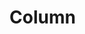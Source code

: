 # Column
    
<ClientOnly>
    <hpcc-vitepress style="width:100%;height:600px">
        <div id="placeholder" style="width:100%;height:600px">
        </div>
        <script type="module">
            import { Column } from "@hpcc-js/chart";
            
            new Column()
                .target("target")
                .columns(["Subject", "Year 1", "Year 2", "Year 3"])
                .data([
                    ["Geography", 75, 68, 65],
                    ["English", 45, 55, -52],
                    ["Math", 98, 92, 90],
                    ["Science", 66, 60, 72]
                ])
                .render()
                ;
            
        </script>
    </hpcc-vitepress>
</ClientOnly>


## Events

### click

_Emitted whenever the user clicks on a data element._

### dblclick

_Emitted whenever the user double-clicks on a data element._


## More Examples

<ClientOnly>
    <hpcc-vitepress style="width:100%;height:600px">
        <div id="placeholder" style="width:100%;height:600px">
        </div>
        <script type="module">
            import { Column } from "@hpcc-js/chart";
            
            new Column()
                .target("target")
                .columns(["Category", "Series-1", "Series-2"])
                .data([
                    ["A", 34, 21],
                    ["B", 55, 34],
                    ["C", 54, 90],
                    ["D", 80, 153],
                    ["E", 86, 92],
                    ["F", 144, 233]
                ])
                .tooltipValueFormat(",.0f")
                .showValue(true)
                .xAxisFocus(true)
                .render()
                ;
            
        </script>
    </hpcc-vitepress>
</ClientOnly>

<ClientOnly>
    <hpcc-vitepress style="width:100%;height:600px">
        <div id="placeholder" style="width:100%;height:600px">
        </div>
        <script type="module">
            import { Column } from "@hpcc-js/chart";
            
            new Column()
                .target("target")
                .columns(["Category", "Series-1", "Series-2"])
                .data([
                    ["A", 34, 21],
                    ["B", 55, 34],
                    ["C", 54, 90],
                    ["D", 80, 153],
                    ["E", 86, 92],
                    ["F", 144, 233]
                ])
                .tooltipValueFormat(",.0f")
                .showValue(true)
                .render()
                ;
            
        </script>
    </hpcc-vitepress>
</ClientOnly>

<ClientOnly>
    <hpcc-vitepress style="width:100%;height:600px">
        <div id="placeholder" style="width:100%;height:600px">
        </div>
        <script type="module">
            import { Column } from "@hpcc-js/chart";
            
            new Column()
                .target("target")
                .columns(["Subject", "Year 1", "Year 2", "Year 3"])
                .data([
                    ["Geography", 75, 68, 65],
                    ["English", 45, 55, -52],
                    ["Math", 98, 92, 90],
                    ["Science", 66, 60, 72]
                ])
                .xAxisOrdinalPaddingInner(0.2)
                .xAxisOrdinalPaddingOuter(0.2)
                .xAxisSeriesPaddingInner(0.2)
                .render()
                ;
            
        </script>
    </hpcc-vitepress>
</ClientOnly>

<ClientOnly>
    <hpcc-vitepress style="width:100%;height:600px">
        <div id="placeholder" style="width:100%;height:600px">
        </div>
        <script type="module">
            import { Column } from "@hpcc-js/chart";
            
            new Column()
                .target("target")
                .columns(["Male/Female Astronauts Per Year", "Female Astronauts", "Male Astronauts"])
                .data([
                    ["1985", 2, 11],
                    ["1987", 2, 13],
                    ["1990", 5, 18],
                    ["1992", 3, 16],
                    ["1995", 5, 14],
                    ["1996", 8, 27],
                    ["1998", 4, 21],
                    ["2000", 3, 14],
                    ["2004", 2, 9],
                    ["2009", 3, 11]
                ])
                .paletteID("FlatUI_Swedish")
                .tooltipValueFormat(",.0f")
                .showValue(true)
                .showValueAsPercent("domain")
                .render()
                ;
            
        </script>
    </hpcc-vitepress>
</ClientOnly>

<ClientOnly>
    <hpcc-vitepress style="width:100%;height:600px">
        <div id="placeholder" style="width:100%;height:600px">
        </div>
        <script type="module">
            import { Column } from "@hpcc-js/chart";
            
            new Column()
                .target("target")
                .columns(["Male/Female Astronauts Per Year", "Female Astronauts", "Male Astronauts"])
                .data([
                    ["1985", 2, 11],
                    ["1987", 2, 13],
                    ["1990", 5, 18],
                    ["1992", 3, 16],
                    ["1995", 5, 14],
                    ["1996", 8, 27],
                    ["1998", 4, 21],
                    ["2000", 3, 14],
                    ["2004", 2, 9],
                    ["2009", 3, 11]
                ])
                .paletteID("FlatUI_Chinese")
                .tooltipValueFormat(",.0f")
                .showValue(true)
                .showValueAsPercent("series")
                .render()
                ;
            
        </script>
    </hpcc-vitepress>
</ClientOnly>

<ClientOnly>
    <hpcc-vitepress style="width:100%;height:600px">
        <div id="placeholder" style="width:100%;height:600px">
        </div>
        <script type="module">
            import { Column } from "@hpcc-js/chart";
            
            new Column()
                .target("target")
                .columns(["Category", "Series-1", "Series-2"])
                .data([
                    ["A", 34, 21],
                    ["B", 55, 34],
                    ["C", 54, 90],
                    ["D", 80, 153],
                    ["E", 86, 92],
                    ["F", 144, 233]
                ])
                .paletteID("Accent")
                .tooltipValueFormat(",.0f")
                .showValue(true)
                .yAxisStacked(true)
                .orientation("vertical")
                .render()
                ;
            
        </script>
    </hpcc-vitepress>
</ClientOnly>

<ClientOnly>
    <hpcc-vitepress style="width:100%;height:600px">
        <div id="placeholder" style="width:100%;height:600px">
        </div>
        <script type="module">
            import { Column } from "@hpcc-js/chart";
            
            new Column()
                .target("target")
                .columns(["Category", "Series-1", "Series-2"])
                .data([
                    ["A", 34, 21],
                    ["B", 55, 34],
                    ["C", 54, 90],
                    ["D", 80, 153],
                    ["E", 86, 92],
                    ["F", 144, 233]
                ])
                .paletteID("Accent")
                .tooltipValueFormat(",.0f")
                .showValue(true)
                .yAxisStacked(true)
                .render()
                ;
            
        </script>
    </hpcc-vitepress>
</ClientOnly>

<ClientOnly>
    <hpcc-vitepress style="width:100%;height:600px">
        <div id="placeholder" style="width:100%;height:600px">
        </div>
        <script type="module">
            import { Column, Pie } from "@hpcc-js/chart";
            import { FlexGrid } from "@hpcc-js/layout";
            
            const columns = ["Category", "Value"];
            const data = [
                ["A", 34],
                ["B", 55],
                ["C", 54],
                ["D", 80],
                ["E", 86],
                ["F", 144]
            ];
            const pie = new Pie()
                .columns(columns)
                .data(data)
                .showSeriesPercentage(true)
                .dataMeta({sum: 1000})
                ;
            const column = new Column()
                .columns(columns)
                .data(data)
                .showValue(true)
                .showValueAsPercent("series")
                .dataMeta({sum: 1000})
                ;
            new FlexGrid()
                .widgets([
                    pie,
                    column
                ])
                .target("target")
                .render()
                ;
            
                
        </script>
    </hpcc-vitepress>
</ClientOnly>

<ClientOnly>
    <hpcc-vitepress style="width:100%;height:600px">
        <div id="placeholder" style="width:100%;height:600px">
        </div>
        <script type="module">
            import { Area, Column, Step, XYAxis } from "@hpcc-js/chart";
            
            new XYAxis()
                .layers([
                    new Column().columns(["Year 1"]),
                    new Area().columns(["Year 2"]),
                    new Step().columns(["Year 3"])
                ])
                .target("target")
                .columns(["Subject", "Year 1", "Year 2", "Year 3"])
                .data([
                    ["Geography", 75, 68, 65],
                    ["English", 45, 55, -52],
                    ["Math", 98, 92, 90],
                    ["Science", 66, 60, 72]
                ])
                .render()
                ;
            
        </script>
    </hpcc-vitepress>
</ClientOnly>


